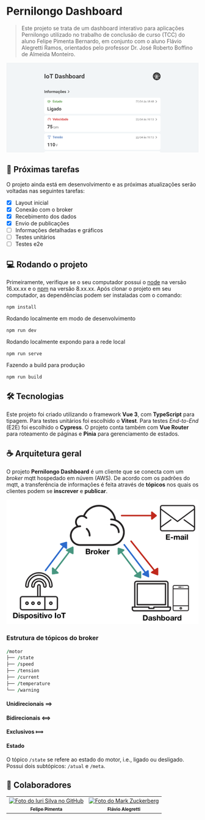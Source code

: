 # Pernilongo Dashboard
<!-- Veja https://shields.io -->
> Este projeto se trata de um dashboard interativo para aplicações Pernilongo utilizado no trabalho de conclusão de curso (TCC) do aluno Felipe Pimenta Bernardo, em conjunto com o aluno Flávio Alegretti Ramos, orientados pelo professor Dr. José Roberto Boffino de Almeida Monteiro.

<img src="readme-preview.png" alt="Prévia do projeto">

## 🚀 Próximas tarefas

O projeto ainda está em desenvolvimento e as próximas atualizações serão voltadas nas seguintes tarefas:

- [X] Layout inicial
- [X] Conexão com o broker
- [X] Recebimento dos dados
- [X] Envio de publicações
- [ ] Informações detalhadas e gráficos
- [ ] Testes unitários
- [ ] Testes e2e

## 💻 Rodando o projeto
Primeiramente, verifique se o seu computador possui o [node](https://nodejs.org/pt-br) na versão 16.xx.xx e o [npm](https://www.npmjs.com/) na versão 8.xx.xx. Após clonar o projeto em seu computador, as dependências podem ser instaladas com o comando:
```
npm install
```
Rodando localmente em modo de desenvolvimento
```
npm run dev
```
Rodando localmente expondo para a rede local
```
npm run serve
```
Fazendo a build para produção
```
npm run build
```

## 🛠️ Tecnologias
Este projeto foi criado utilizando o framework **Vue 3**, com **TypeScript** para tipagem. Para testes unitários foi escolhido o **Vitest**. Para testes *End-to-End* (E2E) foi escolhido o **Cypress**. O projeto conta também com **Vue Router** para roteamento de páginas e **Pinia** para gerenciamento de estados.

## ☕ Arquitetura geral

O projeto **Pernilongo Dashboard** é um cliente que se conecta com um *broker* mqtt hospedado em núvem (AWS). De acordo com os padrões do mqtt, a transferência de informações é feita através de **tópicos** nos quais os clientes podem se **inscrever** e **publicar**.

<img src="esboco.jpg" alt="Esboço">

### Estrutura de tópicos do broker
```F
/motor
├── /state
├── /speed
├── /tension
├── /current
├── /temperature
└── /warning
```
 
#### Unidirecionais ⟹

#### Bidirecionais ⟺

#### Exclusivos ⟾

#### Estado
O tópico `/state` se refere ao estado do motor, i.e., ligado ou desligado. Possui dois subtópicos: `/atual` e `/meta`.

## 🤝 Colaboradores

<table>
  <tr>
    <td align="center">
      <a href="https://www.linkedin.com/in/felipepimentab/">
        <img src="https://avatars.githubusercontent.com/u/80967474?v=4" width="100px;" alt="Foto do Iuri Silva no GitHub"/><br>
        <sub>
          <b>Felipe Pimenta</b>
        </sub>
      </a>
    </td>
    <td align="center">
      <a href="https://www.linkedin.com/in/flavioalegretti/">
        <img src="https://media.licdn.com/dms/image/C4E03AQF4PXeQAl7CPw/profile-displayphoto-shrink_800_800/0/1640305059481?e=1687392000&v=beta&t=R_6f8c07R-OsH7AODx13T99Mi1wgF9jPWAv5lKPY-oA" width="100px;" alt="Foto do Mark Zuckerberg"/><br>
        <sub>
          <b>Flávio Alegretti</b>
        </sub>
      </a>
    </td>
    <!-- <td align="center">
      <a href="#">
        <img src="https://miro.medium.com/max/360/0*1SkS3mSorArvY9kS.jpg" width="100px;" alt="Foto do Steve Jobs"/><br>
        <sub>
          <b>Zé</b>
        </sub>
      </a>
    </td> -->
  </tr>
</table>
